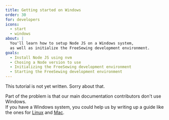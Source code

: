 ```yaml
---
title: Getting started on Windows
order: 30
for: developers
icons: 
  - start
  - windows
about: |
  You'll learn how to setup Node JS on a Windows system, 
  as well as initialize the FreeSewing development environment.
goals:
  - Install Node JS using nvm
  - Chosing a Node version to use
  - Initializing the FreeSewing development environment
  - Starting the FreeSewing development environment
---
```


<Fixme>

This tutorial is not yet written. Sorry about that.

Part of the problem is that our main documentation contributors don't use Windows.  
If you have a Windows system, you could help us by writing up a guide like the ones
for [Linux](/tutorials/getting-started-linux/) and [Mac](/tutorials/getting-started-mac).

</Fixme>
